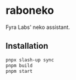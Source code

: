 # raboneko

Fyra Labs' neko assistant.

## Installation

```sh
pnpx slash-up sync
pnpm build
pnpm start
```
